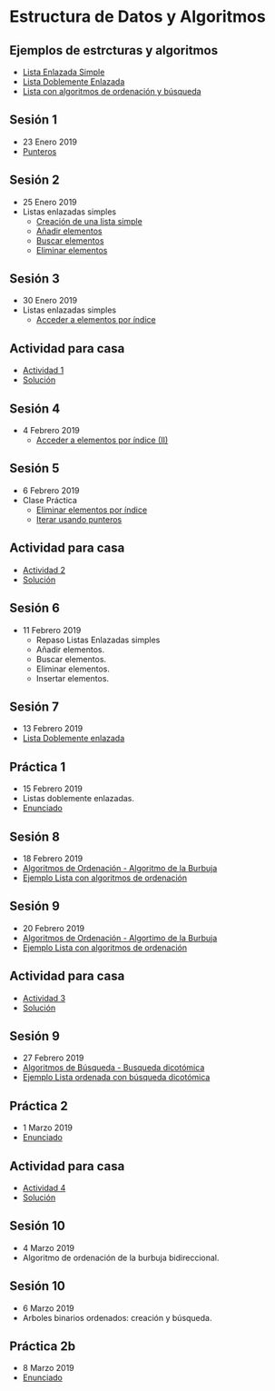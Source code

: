 # Estructura de Datos y Algoritmos

## Ejemplos de estrcturas y algoritmos
  * [Lista Enlazada Simple](https://github.com/Nebrija-Programacion/Datos-Algoritmos/tree/master/ejemplos/lista_enlazada_simple)
  * [Lista Doblemente Enlazada](https://github.com/Nebrija-Programacion/Datos-Algoritmos/tree/master/ejemplos/lista-doblemente-enlazada)
  * [Lista con algoritmos de ordenación y búsqueda](https://github.com/Nebrija-Programacion/Datos-Algoritmos/tree/master/ejemplos/lista-completa)

## Sesión 1 
 - 23 Enero 2019
 - [Punteros](https://codebin.cc/2018/11/11/leccion-14-punteros/)
 
## Sesión 2
 - 25 Enero 2019
 - Listas enlazadas simples
   - [Creación de una lista simple](https://codebin.cc/2019/01/27/les-creacion/)
   - [Añadir elementos](https://codebin.cc/2019/01/27/les-creacion/)
   - [Buscar elementos](https://codebin.cc/2019/01/27/2-listas-enlazadas-simples-buscar-elementos/)
   - [Eliminar elementos](https://codebin.cc/2019/01/27/3-listas-enlazadas-simples-eliminar-elementos/)
   
## Sesión 3
 - 30 Enero 2019
 - Listas enlazadas simples
   - [Acceder a elementos por índice](https://codebin.cc/2019/01/27/4-listas-enlazadas-simples-acceder-por-indice/)
   
## Actividad para casa
  - [Actividad 1](https://github.com/Nebrija-Programacion/Datos-Algoritmos/tree/master/actividades/actividad1)
  - [Solución](https://github.com/Nebrija-Programacion/Datos-Algoritmos/tree/master/ejemplos/lista_enlazada_simple)

## Sesión 4
 - 4 Febrero 2019
   - [Acceder a elementos por índice (II)](https://codebin.cc/2019/01/27/4-listas-enlazadas-simples-acceder-por-indice/)
   
## Sesión 5
 - 6 Febrero 2019
 - Clase Práctica
   - [Eliminar elementos por índice](https://codebin.cc/2019/01/27/5-listas-enlazadas-simples-eliminar-por-indice/)
   - [Iterar usando punteros](https://codebin.cc/2019/01/27/6-listas-enlazadas-simples-iterar-con-puntero/)

## Actividad para casa
  - [Actividad 2](https://github.com/Nebrija-Programacion/Datos-Algoritmos/tree/master/actividades/actividad2)
  - [Solución](https://github.com/Nebrija-Programacion/Datos-Algoritmos/tree/master/ejemplos/lista_enlazada_simple)

## Sesión 6
 - 11 Febrero 2019
   - Repaso Listas Enlazadas simples
   - Añadir elementos.
   - Buscar elementos.
   - Eliminar elementos.
   - Insertar elementos.

## Sesión 7
 - 13 Febrero 2019
 - [Lista Doblemente enlazada]()


## Práctica 1
  - 15 Febrero 2019
  - Listas doblemente enlazadas.
  - [Enunciado](https://github.com/Nebrija-Programacion/Datos-Algoritmos/blob/master/practicas/practica-I/readme.md)
  
## Sesión 8
 - 18 Febrero 2019
 - [Algoritmos de Ordenación - Algoritmo de la Burbuja]()
 - [Ejemplo Lista con algoritmos de ordenación](https://github.com/Nebrija-Programacion/Datos-Algoritmos/tree/master/ejemplos/lista-completa)
 
## Sesión 9
 - 20 Febrero 2019
 - [Algoritmos de Ordenación - Algortimo de la Burbuja]()
 - [Ejemplo Lista con algoritmos de ordenación](https://github.com/Nebrija-Programacion/Datos-Algoritmos/tree/master/ejemplos/lista-completa)

## Actividad para casa
  - [Actividad 3](https://github.com/Nebrija-Programacion/Datos-Algoritmos/tree/master/actividades/actividad3)
  - [Solución]()

## Sesión 9
 - 27 Febrero 2019 
 - [Algoritmos de Búsqueda - Busqueda dicotómica](https://es.wikipedia.org/wiki/Algoritmo_de_b%C3%BAsqueda)
 - [Ejemplo Lista ordenada con búsqueda dicotómica](https://github.com/Nebrija-Programacion/Datos-Algoritmos/tree/master/ejemplos/lista-completa)
 
 ## Práctica 2
 - 1 Marzo 2019
 - [Enunciado](https://github.com/Nebrija-Programacion/Datos-Algoritmos/tree/master/practicas/practica-II)
 
 ## Actividad para casa
  - [Actividad 4](https://github.com/Nebrija-Programacion/Datos-Algoritmos/tree/master/actividades/actividad4)
  - [Solución](https://github.com/Nebrija-Programacion/Datos-Algoritmos/tree/master/actividades/actividad4/solucion)
  
 ## Sesión 10
 - 4 Marzo 2019
 - Algoritmo de ordenación de la burbuja bidireccional.

 ## Sesión 10
 - 6 Marzo 2019
 - Arboles binarios ordenados: creación y búsqueda.

 ## Práctica 2b
 - 8 Marzo 2019
 - [Enunciado](https://github.com/Nebrija-Programacion/Datos-Algoritmos/tree/master/practicas/practica-IIb)
